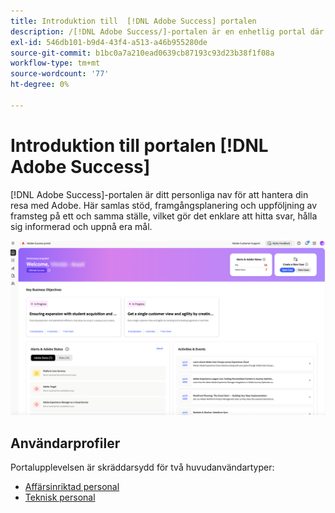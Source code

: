 ```yaml
---
title: Introduktion till  [!DNL Adobe Success] portalen
description: /[!DNL Adobe Success/]-portalen är en enhetlig portal där kunderna kan skicka in ärenden, visa biljettstatus, få tillgång till support och planeringsverktyg.
exl-id: 546db101-b9d4-43f4-a513-a46b955280de
source-git-commit: b1bc0a7a210ead0639cb87193c93d23b38f1f08a
workflow-type: tm+mt
source-wordcount: '77'
ht-degree: 0%

---
```


# Introduktion till portalen [!DNL Adobe Success]

[!DNL Adobe Success]-portalen är ditt personliga nav för att hantera din resa med Adobe. Här samlas stöd, framgångsplanering och uppföljning av framsteg på ett och samma ställe, vilket gör det enklare att hitta svar, hålla sig informerad och uppnå era mål.

![adobe-success-portal-hompage](/help/adobe-success-portal/assets/overview-and-business-persona-overview.png)

## Användarprofiler

Portalupplevelsen är skräddarsydd för två huvudanvändartyper:

* [Affärsinriktad personal](/help/adobe-success-portal/business-persona/key-functionalities-for-business-persona.md)
* [Teknisk personal](/help/adobe-success-portal/technical-persona/key-functionalities-for-technical-persona.md)
